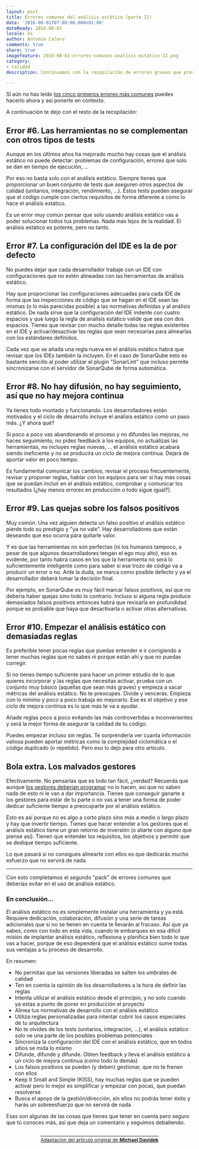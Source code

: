 ```yaml
--- 
layout: post 
title: Errores comunes del análisis estático (parte II)
date: '2016-08-01T07:00:00.000+01:00' 
dateReady: 2016-08-01
locale: es
author: Antonio Calero 
comments: true
share: true
imagefeature: 2016-08-01-errores-comunes-analisis-estatico-II.png
category: 
- calidad
description: Continuamos con la recopilación de errores graves que provocan rechazo y mala fama al análisis estático. 

---
```


Si aún no has leído [los cinco primeros errores más comunes](/2016/07/20/errores-comunes-analisis-estatico-I) puedes hacerlo ahora y así ponerte en contexto. 

A continuación te dejo con el resto de la recopilación:

## Error #6. Las herramientas no se complementan con otros tipos de tests

Aunque en los últimos años ha mejorado mucho hay cosas que el análisis estático no puede detectar: problemas de configuración, errores que solo se dan en tiempo de ejecución, ... 

Por eso no basta solo con el análisis estático. Siempre tienes que proporcionar un buen conjunto de tests que aseguren otros aspectos de calidad (unitarios, integración, rendimiento, ...). Estos tests pueden asegurar que el código cumple con ciertos requisitos de forma diferente a como lo hace el análisis estático. 

Es un error muy común pensar que solo usando análisis estático vas a poder solucionar todos tus problemas. Nada más lejos de la realidad. El análisis estático es potente, pero no tanto.

## Error #7. La configuración del IDE es la de por defecto

No puedes dejar que cada desarrollador trabaje con un IDE con configuraciones que no estén alineadas con las herramientas de análisis estático. 

Hay que proporcionar las configuraciones adecuadas para cada IDE de forma que las inspecciones de código que se hagan en el IDE sean las mismas (o lo más parecidas posible) a las normativas definidas y al análisis estático. De nada sirve que la configuración del IDE indente con cuatro espacios y que luego la regla de análisis estático valide que sea con dos espacios. Tienes que revisar con mucho detalle todas las reglas existentes en el IDE y activar/desactivar las reglas que sean necesarias para alinearlas con los estándares definidos.

Cada vez que se añada una regla nueva en el análisis estático habrá que revisar que los IDEs también la incluyen. En el caso de SonarQube esto es bastante sencillo al poder utilizar el plugin "SonarLint" que incluso permite sincronizarse con el servidor de SonarQube de forma automática.

## Error #8. No hay difusión, no hay seguimiento, así que no hay mejora continua

Ya tienes todo montado y funcionando. Los desarrolladores están motivados y el ciclo de desarrollo incluye el análisis estático como un paso más. ¿Y ahora qué? 

Si poco a poco vas abandonando el proceso y no difundes las mejoras, no haces seguimiento, no pides feedback a los equipos, no actualizas las herramientas, no incluyes reglas nuevas, ... el análisis estático acabará siendo ineficiente y no se producirá un ciclo de mejora continua. Dejará de aportar valor en poco tiempo.

Es fundamental comunicar los cambios, revisar el proceso frecuentemente, revisar y proponer reglas, hablar con los equipos para ver si hay más cosas que se puedan incluir en el análisis estático, comprobar y comunicar los resultados (¿hay menos errores en producción o todo sigue igual?). 

## Error #9. Las quejas sobre los falsos positivos

Muy común. Una vez alguien detecta un falso positivo el análisis estático pierde todo su prestigio y "ya no vale". Hay desarrolladores que están deseando que eso ocurra para quitarle valor.

Y es que las herramientas no son perfectas (ni los humanos tampoco, a pesar de que algunos desarrolladores tengan el ego muy alto), eso es evidente, por tanto habrá casos en los que la herramienta no será lo suficientemente inteligente como para saber si ese trozo de código va a producir un error o no. Ante la duda, se marca como posible defecto y ya el desarrollador deberá tomar la decisión final.

Por ejemplo, en SonarQube es muy fácil marcar falsos positivos, así que no debería haber quejas sino todo lo contrario. Incluso si alguna regla produce demasiados falsos positivos entonces habrá que revisarla en profundidad porque es probable que haya que desactivarla o activar otras alternativas.

## Error #10. Empezar el análisis estático con demasiadas reglas 

Es preferible tener pocas reglas que puedas entender e ir corrigiendo a tener muchas reglas que no sabes ni porque están ahí y que no puedas corregir. 

Si no tienes tiempo suficiente para hacer un primer estudio de lo que quieres incorporar y las reglas que necesitas activar, prueba con un conjunto muy básico (aquellas que sean más graves) y empieza a sacar métricas del análisis estático. No te preocupes. Divide y vencerás. Empieza con lo mínimo y poco a poco trabaja en mejorarlo. Ese es el objetivo y ese ciclo de mejora continua es lo que más te va a ayudar. 

Añade reglas poco a poco evitando las más controvertidas e inconvenientes y será la mejor forma de asegurar la calidad de tu código.

Puedes empezar incluso sin reglas. Te sorprendería ver cuanta información valiosa pueden aportar métricas como la complejidad ciclomática o el código duplicado (o repetido). Pero eso lo dejo para otro artículo.

## Bola extra. Los malvados gestores

Efectivamente. No pensarías que es todo tan fácil, ¿verdad? Recuerda que aunque [los gestores deberían programar](2016/07/27/los-gestores-deberian-programar) no lo hacen, así que no saben nada de esto ni le van a dar importancia. Tienes que conseguir ganarte a los gestores para estar de tu parte o no vas a tener una forma de poder dedicar suficiente tiempo a preocuparte por el análisis estático.

Esto es así porque no es algo a corto plazo sino más a medio o largo plazo y hay que invertir tiempo. Tienes que hacer entender a los gestores que el análisis estático tiene un gran retorno de inversión (o aliarte con alguno que piense así). Tienen que entender los requisitos, los objetivos y permitir que se dedique tiempo suficiente. 

Lo que pasará si no consigues alinearte con ellos es que dedicarás mucho esfuerzo que no servirá de nada. 

***

Con esto completamos el segundo "pack" de errores comunes que deberías evitar en el uso de análisis estático.

### En conclusión...

El análisis estático no es simplemente instalar una herramienta y ya está. Requiere dedicación, colaboración, difusión y una serie de tareas adicionales que si no se tienen en cuenta te llevarán al fracaso. Así que ya sabes, como con todo en esta vida, cuando te embarques en esa difícil misión de implantar análisis estático, reflexiona y planifica bien todo lo que vas a hacer, porque de eso dependerá que el análisis estático sume todas sus ventajas a tu proceso de desarrollo.

En resumen:
- No permitas que las versiones liberadas se salten los umbrales de calidad
- Ten en cuenta la opinión de los desarrolladores a la hora de definir las reglas
- Intenta utilizar el análisis estático desde el principio, y no solo cuando ya estas a punto de poner en producción el proyecto
- Alinea tus normativas de desarrollo con el análisis estático
- Utiliza reglas personalizadas para intentar cubrir los casos especiales de tu arquitectura
- No te olvides de los tests (unitarios, integración, ...), el análisis estático solo ve una parte de los posibles problemas potenciales
- Sincroniza la configuración del IDE con el análisis estático, que en todos sitios se mida lo mismo
- Difunde, difunde y difunde. Obten feedback y lleva el análisis estático a un ciclo de mejora continua (como todo lo demás)
- Los falsos positivos se pueden (y deben) gestionar, que no te frenen con ellos
- Keep It Small and Simple (KISS), hay muchas reglas que se pueden activar pero lo mejor es simplificar y empezar con pocas, que puedan resolverse
- Busca el apoyo de la gestión/dirección, sin ellos no podrás tener éxito y harás un sobreesfuerzo que no servirá de nada


Esas son algunas de las cosas que tienes que tener en cuenta pero seguro que tú conoces más, así que deja un comentario y seguimos debatiendo.

<div style="text-align: center;">__________________________________________________</div>
<div style="text-align: center;">
    <a href="https://mikealdo.github.io/2016/04/29/10-biggest-mistakes-in-using-static-analysis.html">
    <span
      style="font-size: small;">Adaptación del artículo original de <strong>Michael Davidek</strong></span><br>
    </a>
</div>
